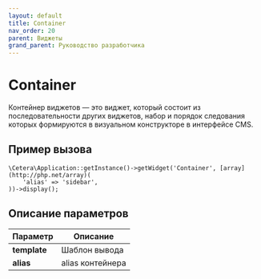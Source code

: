 ```yaml
---
layout: default
title: Container
nav_order: 20
parent: Виджеты
grand_parent: Руководство разработчика
---
```


# Container

Контейнер виджетов — это виджет, который состоит из последовательности других виджетов, набор и порядок следования которых формируются в визуальном конструкторе в интерфейсе CMS.

## Пример вызова

	\Cetera\Application::getInstance()->getWidget('Container', [array](http://php.net/array)(
	    'alias' => 'sidebar',
	))->display();

## Описание параметров

Параметр | Описание
---|---
**template**|Шаблон вывода
**alias**|alias контейнера
